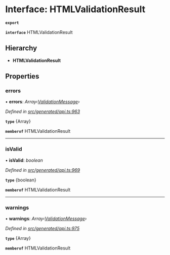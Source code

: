 # Interface: HTMLValidationResult

**`export`** 

**`interface`** HTMLValidationResult

## Hierarchy

* **HTMLValidationResult**

## Properties

###  errors

• **errors**: *Array‹[ValidationMessage](_generated_api_.validationmessage.md)›*

*Defined in [src/generated/api.ts:963](https://github.com/mailslurp/mailslurp-client-ts-js/blob/5d485ad/src/generated/api.ts#L963)*

**`type`** {Array<ValidationMessage>}

**`memberof`** HTMLValidationResult

___

###  isValid

• **isValid**: *boolean*

*Defined in [src/generated/api.ts:969](https://github.com/mailslurp/mailslurp-client-ts-js/blob/5d485ad/src/generated/api.ts#L969)*

**`type`** {boolean}

**`memberof`** HTMLValidationResult

___

###  warnings

• **warnings**: *Array‹[ValidationMessage](_generated_api_.validationmessage.md)›*

*Defined in [src/generated/api.ts:975](https://github.com/mailslurp/mailslurp-client-ts-js/blob/5d485ad/src/generated/api.ts#L975)*

**`type`** {Array<ValidationMessage>}

**`memberof`** HTMLValidationResult
